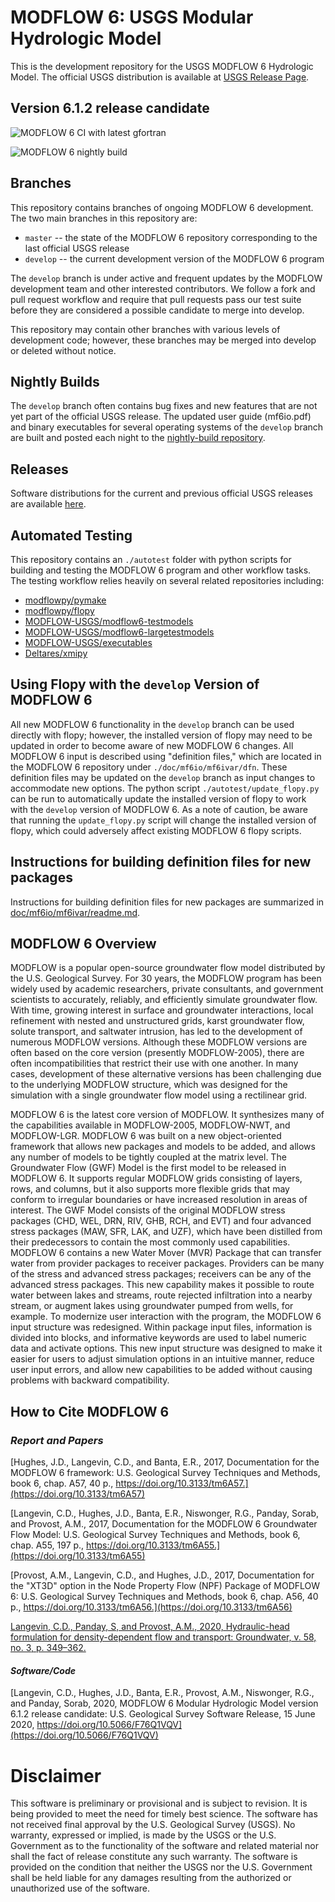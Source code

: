 
# MODFLOW 6: USGS Modular Hydrologic Model

This is the development repository for the USGS MODFLOW 6 Hydrologic Model. The  official USGS distribution is available at [USGS Release Page](https://water.usgs.gov/ogw/modflow/MODFLOW.html).

## Version 6.1.2 release candidate

![MODFLOW 6 CI with latest gfortran](https://github.com/MODFLOW-USGS/modflow6/workflows/MODFLOW%206%20CI%20with%20latest%20gfortran/badge.svg)

![MODFLOW 6 nightly build](https://github.com/MODFLOW-USGS/modflow6-nightly-build/workflows/MODFLOW%206%20nightly%20build/badge.svg)


## Branches

This repository contains branches of ongoing MODFLOW 6 development.  The two main branches in this repository are:

* `master` -- the state of the MODFLOW 6 repository corresponding to the last official USGS release
* `develop` -- the current development version of the MODFLOW 6 program

The `develop` branch is under active and frequent updates by the MODFLOW development team and other interested contributors.  We follow a fork and pull request workflow and require that pull requests pass our test suite before they are considered a possible candidate to merge into develop.

This repository may contain other branches with various levels of development code; however, these branches may be merged into develop or deleted without notice.

## Nightly Builds

The `develop` branch often contains bug fixes and new features that are not yet part of the official USGS release.  The updated user guide (mf6io.pdf) and binary executables for several operating systems of the `develop` branch are built and posted each night to the [nightly-build repository](https://github.com/MODFLOW-USGS/modflow6-nightly-build/releases).

## Releases

Software distributions for the current and previous official USGS releases are available [here](https://github.com/MODFLOW-USGS/modflow6/releases).

## Automated Testing

This repository contains an `./autotest` folder with python scripts for building and testing the MODFLOW 6 program and other workflow tasks.  The testing workflow relies heavily on several related repositories including:

* [modflowpy/pymake](https://github.com/modflowpy/pymake)
* [modflowpy/flopy](https://github.com/modflowpy/flopy)
* [MODFLOW-USGS/modflow6-testmodels](https://github.com/MODFLOW-USGS/modflow6-testmodels)
* [MODFLOW-USGS/modflow6-largetestmodels](https://github.com/MODFLOW-USGS/modflow6-largetestmodels)
* [MODFLOW-USGS/executables](https://github.com/MODFLOW-USGS/executables)
* [Deltares/xmipy](https://github.com/Deltares/xmipy)

## Using Flopy with the `develop` Version of MODFLOW 6

All new MODFLOW 6 functionality in the `develop` branch can be used directly with flopy; however, the installed version of flopy may need to be updated in order to become aware of new MODFLOW 6 changes.  All MODFLOW 6 input is described using "definition files," which are located in the MODFLOW 6 repository under `./doc/mf6io/mf6ivar/dfn`.  These definition files may be updated on the `develop` branch as input changes to accommodate new options. The python script `./autotest/update_flopy.py` can be run to automatically update the installed version of flopy to work with the `develop` version of MODFLOW 6.  As a note of caution, be aware that running the `update_flopy.py` script will change the installed version of flopy, which could adversely affect existing MODFLOW 6 flopy scripts.

## Instructions for building definition files for new packages

Instructions for building definition files for new packages are summarized in [doc/mf6io/mf6ivar/readme.md](doc/mf6io/mf6ivar/readme.md).

## MODFLOW 6 Overview

MODFLOW is a popular open-source groundwater flow model distributed by the U.S. Geological Survey.  For 30 years, the MODFLOW program has been widely used by academic researchers, private consultants, and government scientists to accurately, reliably, and efficiently simulate groundwater flow.  With time, growing interest in surface and groundwater interactions, local refinement with nested and unstructured grids, karst groundwater flow, solute transport, and saltwater intrusion, has led to the development of numerous MODFLOW versions.  Although these MODFLOW versions are often based on the core version (presently MODFLOW-2005), there are often incompatibilities that restrict their use with one another.  In many cases, development of these alternative versions has been challenging due to the underlying MODFLOW structure, which was designed for the simulation with a single groundwater flow model using a rectilinear grid.

MODFLOW 6 is the latest core version of MODFLOW. It synthesizes many of the capabilities available in MODFLOW-2005, MODFLOW-NWT, and MODFLOW-LGR. MODFLOW 6 was built on a new object-oriented framework that allows new packages and models to be added, and allows any number of models to be tightly coupled at the matrix level. The Groundwater Flow (GWF) Model is the first model to be released in MODFLOW 6. It supports regular MODFLOW grids consisting of layers, rows, and columns, but it also supports more flexible grids that may conform to irregular boundaries or have increased resolution in areas of interest. The GWF Model consists of the original MODFLOW stress packages (CHD, WEL, DRN, RIV, GHB, RCH, and EVT) and four advanced stress packages (MAW, SFR, LAK, and UZF), which have been distilled from their predecessors to contain the most commonly used capabilities. MODFLOW 6 contains a new Water Mover (MVR) Package that can transfer water from provider packages to receiver packages. Providers can be many of the stress and advanced stress packages; receivers can be any of the advanced stress packages. This new capability makes it possible to route water between lakes and streams, route rejected infiltration into a nearby stream, or augment lakes using groundwater pumped from wells, for example. To modernize user interaction with the program, the MODFLOW 6 input structure was redesigned. Within package input files, information is divided into blocks, and informative keywords are used to label numeric data and activate options. This new input structure was designed to make it easier for users to adjust simulation options in an intuitive manner, reduce user input errors, and allow new capabilities to be added without causing problems with backward compatibility.


## How to Cite MODFLOW 6

### ***Report and Papers***

[Hughes, J.D., Langevin, C.D., and Banta, E.R., 2017, Documentation for the MODFLOW 6 framework: U.S. Geological Survey Techniques and Methods, book 6, chap. A57, 40 p., https://doi.org/10.3133/tm6A57.](https://doi.org/10.3133/tm6A57)

[Langevin, C.D., Hughes, J.D., Banta, E.R., Niswonger, R.G., Panday, Sorab, and Provost, A.M., 2017, Documentation for the MODFLOW 6 Groundwater Flow Model: U.S. Geological Survey Techniques and Methods, book 6, chap. A55, 197 p., https://doi.org/10.3133/tm6A55.](https://doi.org/10.3133/tm6A55)

[Provost, A.M., Langevin, C.D., and Hughes, J.D., 2017, Documentation for the "XT3D" option in the Node Property Flow (NPF) Package of MODFLOW 6: U.S. Geological Survey Techniques and Methods, book 6, chap. A56, 40 p., https://doi.org/10.3133/tm6A56.](https://doi.org/10.3133/tm6A56)

[Langevin, C.D., Panday, S, and Provost, A.M., 2020, Hydraulic-head formulation for density-dependent flow and transport: Groundwater, v. 58, no. 3, p. 349–362.](https://doi.org/10.1111/gwat.12967)

#### ***Software/Code***

[Langevin, C.D., Hughes, J.D., Banta, E.R., Provost, A.M., Niswonger, R.G., and Panday, Sorab, 2020, MODFLOW 6 Modular Hydrologic Model version 6.1.2 release candidate: U.S. Geological Survey Software Release, 15 June 2020, https://doi.org/10.5066/F76Q1VQV](https://doi.org/10.5066/F76Q1VQV)


# Disclaimer

This software is preliminary or provisional and is subject to revision. It is
being provided to meet the need for timely best science. The software has not
received final approval by the U.S. Geological Survey (USGS). No warranty,
expressed or implied, is made by the USGS or the U.S. Government as to the
functionality of the software and related material nor shall the fact of release
constitute any such warranty. The software is provided on the condition that
neither the USGS nor the U.S. Government shall be held liable for any damages
resulting from the authorized or unauthorized use of the software.

